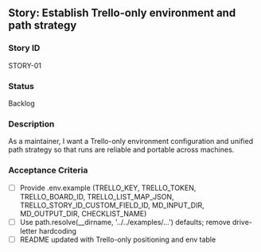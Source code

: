 ## Story: Establish Trello-only environment and path strategy

### Story ID
STORY-01

### Status
Backlog

### Description
As a maintainer, I want a Trello-only environment configuration and unified path strategy so that runs are reliable and portable across machines.

### Acceptance Criteria
- [ ] Provide .env.example (TRELLO_KEY, TRELLO_TOKEN, TRELLO_BOARD_ID, TRELLO_LIST_MAP_JSON, TRELLO_STORY_ID_CUSTOM_FIELD_ID, MD_INPUT_DIR, MD_OUTPUT_DIR, CHECKLIST_NAME)
- [ ] Use path.resolve(__dirname, '../../examples/...') defaults; remove drive-letter hardcoding
- [ ] README updated with Trello-only positioning and env table
